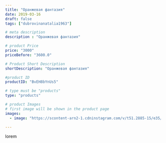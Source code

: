 ```yaml
---
title: "Оранжевая фантазия"
date: 2019-03-16
draft: false
tags: ["dubrovinanatalia1963"]

# meta description
description : "Оранжевая фантазия"

# product Price
price: "3000"
priceBefore: "3600.0"

# Product Short Description
shortDescription: "Оранжевая фантазия"

#product ID
productID: "BvEH8bYnUs5"

# type must be "products"
type: "products"

# product Images
# first image will be shown in the product page
images:
  - image: "https://scontent-arn2-1.cdninstagram.com/v/t51.2885-15/e35/52941814_344986772799210_1756065281160220696_n.jpg?se=8&tp=1&_nc_ht=scontent-arn2-1.cdninstagram.com&_nc_cat=106&_nc_ohc=AwKcLNOFrgoAX-KQzL5&ccb=7-4&oh=e3016a2d043c1734fa0af9cb09c712e0&oe=608352FC&ig_cache_key=MjAwMDc1OTA3MzM1NzUxNTU3Nw%3D%3D.2-ccb7-4"

---
```

lorem
